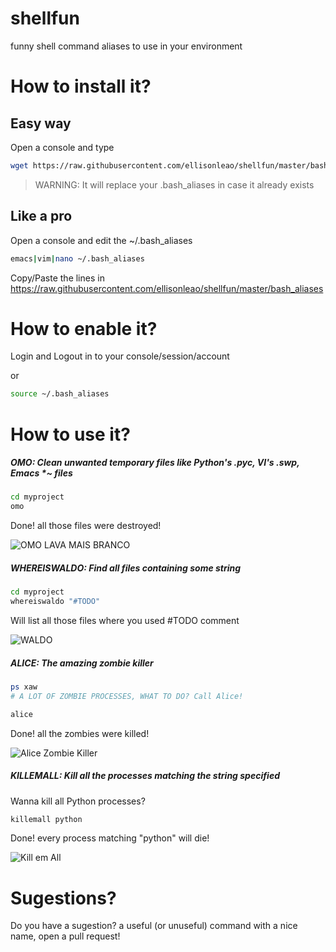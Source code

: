shellfun
========

funny shell command aliases to use in your environment


How to install it?
==============


## Easy way

Open a console and type

```bash
wget https://raw.githubusercontent.com/ellisonleao/shellfun/master/bash_aliases -O ~/.bash_aliases
```

> WARNING: It will replace your .bash_aliases in case it already exists


## Like a pro

Open a console and edit the ~/.bash_aliases

```bash
emacs|vim|nano ~/.bash_aliases
```

Copy/Paste the lines in https://raw.githubusercontent.com/ellisonleao/shellfun/master/bash_aliases

How to enable it?
=================

Login and Logout in to your console/session/account

or

```bash
source ~/.bash_aliases
```

How to use it?
===============

##### OMO: Clean unwanted temporary files like Python's .pyc, VI's .swp, Emacs *~ files

```bash
cd myproject
omo
```

Done! all those files were destroyed!

![OMO LAVA MAIS BRANCO](http://3.bp.blogspot.com/_b_lEbjab3xg/TSs2uqEKn5I/AAAAAAAAANE/2eqVC87EVZo/s1600/omo_tanquinho_blog.jpg)


##### WHEREISWALDO: Find all files containing some string

```bash
cd myproject
whereiswaldo "#TODO"
```

Will list all those files where you used #TODO comment

![WALDO](http://www.madhouseyoyos.com/wp-content/uploads/2012/09/Waldo.jpg)


##### ALICE: The amazing zombie killer

```bash
ps xaw
# A LOT OF ZOMBIE PROCESSES, WHAT TO DO? Call Alice!

alice
```

Done! all the zombies were killed!

![Alice Zombie Killer](http://d1fgn7wex1bhjn.cloudfront.net/assets/tarantulaV2/embedded_images/1347527274_resi_afterlife3d_bild1.jpg)

##### KILLEMALL: Kill all the processes matching the string specified

Wanna kill all Python processes?

```bash
killemall python
```

Done! every process matching "python" will die!

![Kill em All](https://camo.githubusercontent.com/3cdc8e078535c87090b6c9d6d6888f30c7dbaddf/68747470733a2f2f75706c6f61642e77696b696d656469612e6f72672f77696b6970656469612f70742f632f63372f4b696c6c456d416c6c2e6a7067)


Sugestions?
============

Do you have a sugestion? a useful (or unuseful) command with a nice name, open a pull request!
